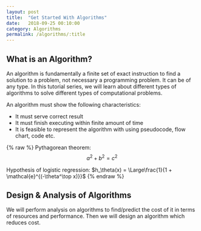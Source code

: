 ```yaml
---
layout: post
title:  "Get Started With Algorithms"
date:   2018-09-25 00:10:00
category: Algorithms
permalink: /algorithms/:title
---
```


## What is an Algorithm? ##
An algorithm is fundamentally a finite set of exact instruction to find a solution to a problem, not necessary a programming problem. It can be of any type. In this tutorial series, we will learn about different types of algorithms to solve different types of computational problems.

An algorithm must show the following characteristics:
+ It must serve correct result
+ It must finish executing within finite amount of time
+ It is feasible to represent the algorithm with using pseudocode, flow chart, code etc.

{% raw %}
Pythagorean theorem:
$$a^2 + b^2 = c^2$$

Hypothesis of logistic regression:
$h_\theta(x) = \Large\frac{1}{1 + \mathcal{e}^{(-\theta^\top x)}}$
{% endraw %}

## Design & Analysis of Algorithms
We will perform analysis on algorithms to find/predict the cost of it in terms of resources and performance. Then we will design an algorithm which reduces cost.

